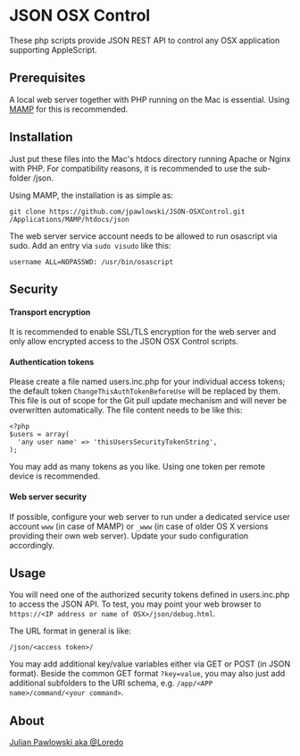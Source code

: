 # JSON OSX Control

These php scripts provide JSON REST API to control any OSX application supporting AppleScript.


## Prerequisites

A local web server together with PHP running on the Mac is essential.
Using [MAMP](http://http://www.mamp.info) for this is recommended.


## Installation
Just put these files into the Mac's htdocs directory running Apache or Nginx with PHP.
For compatibility reasons, it is recommended to use the sub-folder /json.

Using MAMP, the installation is as simple as:

````
git clone https://github.com/jpawlowski/JSON-OSXControl.git /Applications/MAMP/htdocs/json
````

The web server service account needs to be allowed to run osascript via sudo. Add an entry via `sudo visudo` like this:

````
username ALL=NOPASSWD: /usr/bin/osascript
````


## Security

#### Transport encryption

It is recommended to enable SSL/TLS encryption for the web server and only allow encrypted access to the JSON OSX Control scripts.

#### Authentication tokens

Please create a file named users.inc.php for your individual access tokens; the default token `ChangeThisAuthTokenBeforeUse` will be replaced by them. This file is out of scope for the Git pull update mechanism and will never be overwritten automatically.
The file content needs to be like this:

````
<?php
$users = array(
  'any user name' => 'thisUsersSecurityTokenString',
);
````

You may add as many tokens as you like. Using one token per remote device is recommended.

#### Web server security

If possible, configure your web server to run under a dedicated service user account `www` (in case of MAMP) or `_www` (in case of older OS X versions providing their own web server). Update your sudo configuration accordingly.


## Usage

You will need one of the authorized security tokens defined in users.inc.php to access the JSON API.
To test, you may point your web browser to `https://<IP address or name of OSX>/json/debug.html`.

The URL format in general is like:

	/json/<access token>/

You may add additional key/value variables either via GET or POST (in JSON format).
Beside the common GET format `?key=value`, you may also just add additional subfolders to the URI schema, e.g. `/app/<APP name>/command/<your command>`.


## About

[Julian Pawlowski aka @Loredo](http://twitter.com/Loredo)
